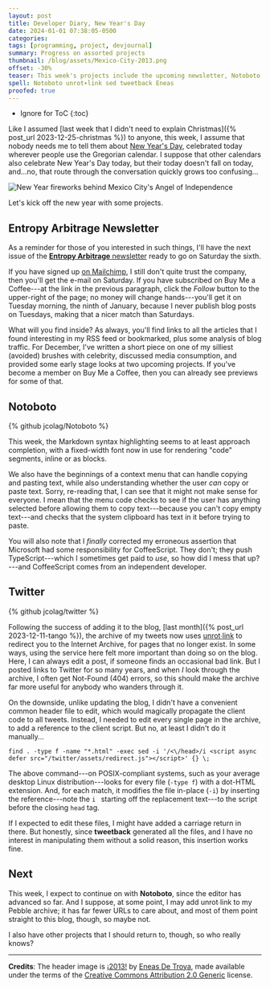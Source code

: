 ```yaml
---
layout: post
title: Developer Diary, New Year's Day
date: 2024-01-01 07:38:05-0500
categories:
tags: [programming, project, devjournal]
summary: Progress on assorted projects
thumbnail: /blog/assets/Mexico-City-2013.png
offset: -30%
teaser: This week's projects include the upcoming newsletter, Notoboto, and my Twitter archive.  Happy New Year!
spell: Notoboto unrot∙link sed tweetback Eneas
proofed: true
---
```


* Ignore for ToC
{:toc}

Like I assumed [last week that I didn't need to explain Christmas]({% post_url 2023-12-25-christmas %}) to anyone, this week, I assume that nobody needs me to tell them about [New Year's Day](https://en.wikipedia.org/wiki/New_Year%27s_Day), celebrated today wherever people use the Gregorian calendar.  I suppose that other calendars also celebrate New Year's Day today, but their today doesn't fall on today, and...no, that route through the conversation quickly grows too confusing...

![New Year fireworks behind Mexico City's Angel of Independence](/blog/assets/Mexico-City-2013.png "I don't love fireworks, but I can get behind this view...")

Let's kick off the new year with some projects.

## Entropy Arbitrage Newsletter

As a reminder for those of you interested in such things, I'll have the next issue of the [**Entropy Arbitrage** newsletter](https://www.buymeacoffee.com/jcolag) ready to go on Saturday the sixth.

If you have signed up [on Mailchimp](https://entropy-arbitrage.mailchimpsites.com/), I still don't quite trust the company, then you'll get the e-mail on Saturday.  If you have subscribed on Buy Me a Coffee---at the link in the previous paragraph, click the *Follow* button to the upper-right of the page; no money will change hands---you'll get it on Tuesday morning, the ninth of January, because I never publish blog posts on Tuesdays, making that a nicer match than Saturdays.

What will you find inside?  As always, you'll find links to all the articles that I found interesting in my RSS feed or bookmarked, plus some analysis of blog traffic.  For December, I've written a short piece on one of my silliest (avoided) brushes with celebrity, discussed media consumption, and provided some early stage looks at two upcoming projects.  If you've become a member on Buy Me a Coffee, then you can already see previews for some of that.

## Notoboto

{% github jcolag/Notoboto %}

This week, the Markdown syntax highlighting seems to at least approach completion, with a fixed-width font now in use for rendering "code" segments, inline or as blocks.

We also have the beginnings of a context menu that can handle copying and pasting text, while also understanding whether the user *can* copy or paste text.  Sorry, re-reading that, I can see that it might not make sense for everyone.  I mean that the menu code checks to see if the user has anything selected before allowing them to copy text---because you can't copy empty text---and checks that the system clipboard has text in it before trying to paste.

You will also note that I *finally* corrected my erroneous assertion that Microsoft had some responsibility for CoffeeScript.  They don't; they push TypeScript---which I sometimes get paid to *use*, so how did I mess that up?---and CoffeeScript comes from an independent developer.

## Twitter

{% github jcolag/twitter %}

Following the success of adding it to the blog, [last month]({% post_url 2023-12-11-tango %}), the archive of my tweets now uses [unrot∙link](https://unrot.link/) to redirect you to the Internet Archive, for pages that no longer exist.  In some ways, using the service here felt more important than doing so on the blog.  Here, I can always edit a post, if someone finds an occasional bad link.  But I posted links to Twitter for so many years, and when *I* look through the archive, I often get Not-Found (404) errors, so this should make the archive far more useful for anybody who wanders through it.

On the downside, unlike updating the blog, I didn't have a convenient common header file to edit, which would magically propagate the client code to all tweets.  Instead, I needed to edit every single page in the archive, to add a reference to the client script.  But no, at least I didn't do it manually...

```console
find . -type f -name "*.html" -exec sed -i '/<\/head>/i <script async defer src="/twitter/assets/redirect.js"></script>' {} \;
```

The above command---on POSIX-compliant systems, such as your average desktop Linux distribution---looks for every file (`-type f`) with a dot-HTML extension.  And, for each match, it modifies the file in-place (`-i`) by inserting the reference---note the `i ` starting off the replacement text---to the script before the closing `head` tag.

If I expected to edit these files, I might have added a carriage return in there.  But honestly, since **tweetback** generated all the files, and I have no interest in manipulating them without a solid reason, this insertion works fine.

## Next

This week, I expect to continue on with **Notoboto**, since the editor has advanced so far.  And I suppose, at some point, I may add unrot∙link to my Pebble archive; it has far fewer URLs to care about, and most of them point straight to this blog, though, so maybe not.

I also have other projects that I should return to, though, so who really knows?

* * *

**Credits**:  The header image is [¡2013!](https://www.flickr.com/photos/eneas/8333128248/) by [Eneas De Troya](https://www.flickr.com/photos/eneas/), made available under the terms of the [Creative Commons Attribution 2.0 Generic](https://creativecommons.org/licenses/by/2.0/) license.
